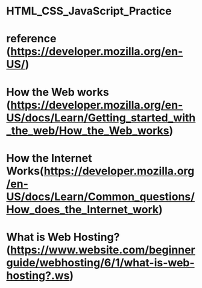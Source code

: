 # HTML_CSS_JavaScript_Practice

# reference (https://developer.mozilla.org/en-US/)

# How the Web works (https://developer.mozilla.org/en-US/docs/Learn/Getting_started_with_the_web/How_the_Web_works)

# How the Internet Works(https://developer.mozilla.org/en-US/docs/Learn/Common_questions/How_does_the_Internet_work)

# What is Web Hosting?(https://www.website.com/beginnerguide/webhosting/6/1/what-is-web-hosting?.ws)
